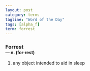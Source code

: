 ```yaml
---
layout: post
category: terms
tagline: "Word of the Day"
tags: [alpha_f]
term: forrest
---
```


<h3>Forrest<br/> <small>&mdash; n. (for<span>&middot;</span>rest)</small></h3>
<p><ol><li>any object intended to aid in sleep</li>
</ol></p>
